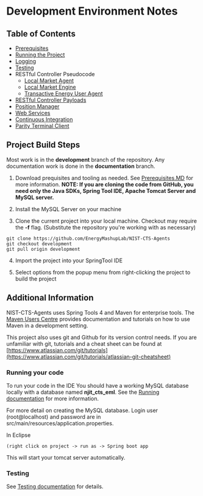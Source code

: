 Development Environment Notes
======================================
Table of Contents
-----------------

<!--ts-->
   * [Prerequisites](prerequisites.md)
   * [Running the Project](running.md)
   * [Logging](logging.md)
   * [Testing](testing.md)
   * RESTful Controller Pseudocode
       - [Local Market Agent](lma_pseudocode.md)
       - [Local Market Engine](lme_pseudocode.md)
       - [Transactive Energy User Agent](teua_pseudocode.md)
   * [RESTful Controller Payloads](uri_structure.md)
   * [Position Manager](position_manager.md)
   * [Web Services](web_services.md)
   * [Continuous Integration](travis_CI.md)
   * [Parity Terminal Client](ParityRest\README.md)
<!--te-->

Project Build Steps
-------------------

Most work is in the **development** branch of the repository. Any documentation work is done in the **documentation** branch. 

1.  Download prequisites and tooling as needed. See [Prerequisites.MD](prerequisites.md) for more information. **NOTE: If you are cloning the
    code from GitHub, you need only the Java SDKs, Spring Tool IDE, Apache
    Tomcat Server and MySQL server.** 

2.  Install the MySQL Server on your machine

3.  Clone the current project into your local machine. Checkout may require the
    **-f** flag. (Substitute the repository you're working with as necessary)
```
git clone https://github.com/EnergyMashupLab/NIST-CTS-Agents  
git checkout development  
git pull origin development
```

4.  Import the project into your SpringTool IDE

5.  Select options from the popup menu from right-clicking the project to build
    the project

## Additional Information

NIST-CTS-Agents uses Spring Tools 4 and Maven for enterprise tools. The [Maven Users Centre](https://maven.apache.org/users/index.html) provides documentation and tutorials on how to use Maven in a development setting.

This project also uses git and Github for its version control needs. If you are unfamiliar with git, tutorials and a cheat sheet can be found at [https://www.atlassian.com/git/tutorials](https://www.atlassian.com/git/tutorials/atlassian-git-cheatsheet)

### Running your code
To run your code in the IDE You should have a working MySQL database locally
with a database named **njit_cts_eml**. See the [Running documentation](running.md) for more information.

For more detail on creating the MySQL database. Login user (root\@localhost)
and password are in src/main/resources/application.properties. 

In Eclipse
```
(right click on project -> run as -> Spring boot app
```
This will start your tomcat server automatically.

### Testing

See [Testing documentation](testing.md) for details.

